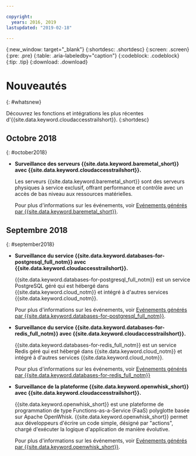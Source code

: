 ```yaml
---

copyright:
  years: 2016, 2019
lastupdated: "2019-02-18"

---
```


{:new_window: target="_blank"}
{:shortdesc: .shortdesc}
{:screen: .screen}
{:pre: .pre}
{:table: .aria-labeledby="caption"}
{:codeblock: .codeblock}
{:tip: .tip}
{:download: .download}



# Nouveautés
{: #whatsnew}

Découvrez les fonctions et intégrations les plus récentes d'{{site.data.keyword.cloudaccesstrailshort}}.
{:shortdesc}

## Octobre 2018
{: #october2018}

* **Surveillance des serveurs {{site.data.keyword.baremetal_short}} avec {{site.data.keyword.cloudaccesstrailshort}}.**

    Les serveurs {{site.data.keyword.baremetal_short}} sont des serveurs physiques à service exclusif, offrant performance et contrôle avec un accès de bas niveau aux ressources matérielles.  
    
    Pour plus d'informations sur les événements, voir [Evénements générés par {{site.data.keyword.baremetal_short}}](/docs/bare-metal/bm-activity-tracker-events.html#at_events).


## Septembre 2018
{: #september2018}

* **Surveillance du service {{site.data.keyword.databases-for-postgresql_full_notm}} avec {{site.data.keyword.cloudaccesstrailshort}}.**

    {{site.data.keyword.databases-for-postgresql_full_notm}} est un service PostgreSQL géré qui est hébergé dans {{site.data.keyword.cloud_notm}} et intégré à d'autres services {{site.data.keyword.cloud_notm}}.

    Pour plus d'informations sur les événements, voir [Evénements générés par {{site.data.keyword.databases-for-postgresql_full_notm}}](/docs/services/databases-for-postgresql?topic=databases-for-postgresql-activity-tracker#activity-tracker).  


* **Surveillance du service {{site.data.keyword.databases-for-redis_full_notm}} avec {{site.data.keyword.cloudaccesstrailshort}}.**

    {{site.data.keyword.databases-for-redis_full_notm}} est un service Redis géré qui est hébergé dans {{site.data.keyword.cloud_notm}} et intégré à d'autres services {{site.data.keyword.cloud_notm}}.

    Pour plus d'informations sur les événements, voir [Evénements générés par {{site.data.keyword.databases-for-redis_full_notm}}](/docs/services/databases-for-redis/reference-activity-tracker.html#activity-tracker-integration)


* **Surveillance de la plateforme {{site.data.keyword.openwhisk_short}} avec {{site.data.keyword.cloudaccesstrailshort}}.**

    {{site.data.keyword.openwhisk_short}} est une plateforme de programmation de type Functions-as-a-Service (FaaS) polyglotte basée sur Apache OpenWhisk. {{site.data.keyword.openwhisk_short}} permet aux développeurs d'écrire un code simple, désigné par "actions", chargé d'exécuter la logique d'application de manière évolutive.
    
    Pour plus d'informations sur les événements, voir [Evénements générés par {{site.data.keyword.openwhisk_short}}](/docs/openwhisk/at-events.html#activity_tracker).


